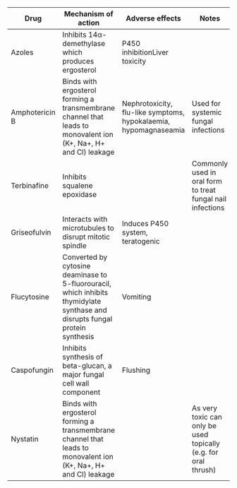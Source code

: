 

| **Drug** | **Mechanism of action** | **Adverse effects** | **Notes** |
| --- | --- | --- | --- |
| Azoles | Inhibits 14α\-demethylase which produces ergosterol | P450 inhibitionLiver toxicity |  |
| Amphotericin B | Binds with ergosterol forming a transmembrane channel that leads to monovalent ion (K\+, Na\+, H\+ and Cl) leakage | Nephrotoxicity, flu\-like symptoms, hypokalaemia, hypomagnaseamia | Used for systemic fungal infections |
| Terbinafine | Inhibits squalene epoxidase |  | Commonly used in oral form to treat fungal nail infections |
| Griseofulvin | Interacts with microtubules to disrupt mitotic spindle | Induces P450 system, teratogenic |  |
| Flucytosine | Converted by cytosine deaminase to 5\-fluorouracil, which inhibits thymidylate synthase and disrupts fungal protein synthesis | Vomiting |  |
| Caspofungin | Inhibits synthesis of beta\-glucan, a major fungal cell wall component | Flushing |  |
| Nystatin | Binds with ergosterol forming a transmembrane channel that leads to monovalent ion (K\+, Na\+, H\+ and Cl) leakage |  | As very toxic can only be used topically (e.g. for oral thrush) |

